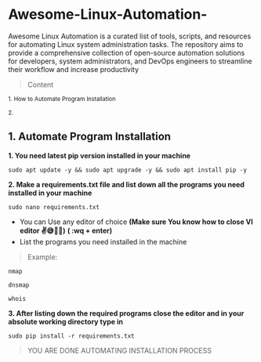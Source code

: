 # Awesome-Linux-Automation-
Awesome Linux Automation is a curated list of tools, scripts, and resources for automating Linux system administration tasks. The repository aims to provide a comprehensive collection of open-source automation solutions for developers, system administrators, and DevOps engineers to streamline their workflow and increase productivity
          
> Content

<sub>1. How to Automate Program Installation</sub>

<sub>2. </sub>



## 1. Automate Program Installation

**1. You need latest pip version installed in your machine** 

```linux
sudo apt update -y && sudo apt upgrade -y && sudo apt install pip -y
```

**2. Make a requirements.txt file and list down all the programs you need installed in your machine**

```linux
sudo nano requirements.txt
```
- You can Use any editor of choice **(Make sure You know how to close VI editor ✌️😅🤣🥱)** **( :wq + enter)**
- List the programs you need installed in the machine

>Example: 

```linux
nmap

dnsmap

whois
```


**3. After listing down the required programs close the editor and in your absolute working directory type in**

```linux 
sudo pip install -r requirements.txt
```

>YOU ARE DONE AUTOMATING INSTALLATION PROCESS 


